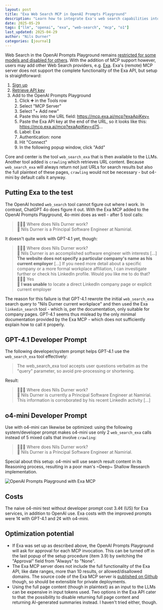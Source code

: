 ```yaml
---
layout: post
title: "Exa Web Search MCP in OpenAI Prompts Playground"
description: "Learn how to integrate Exa's web search capabilities into OpenAI Prompts Playground using MCP, including setup instructions, cost analysis, and optimization tips for GPT-4.1 and o4-mini models."
date: 2025-05-29
tags: ["llm", "openai", "exa", "web-search", "mcp", "o1"]
last_updated: 2025-04-29
author: "Nils Durner"
categories: [journal]
---
```


Web Search in the OpenAI Prompts Playground remains [restricted for some models and disabled for others](web-search_o3). With the addition of MCP support however, users may add other Web Search providers, e.g. [Exa](https://exa.ai). Exa's (remote) MCP server does not support the complete functionality of the Exa API, but setup is straightforward:
1. [Sign up](https://dashboard.exa.ai/)
2. [Retrieve API key](https://dashboard.exa.ai/api-keys)
3. Add to the OpenAI Prompts Playground
    1. Click ➕ in the Tools row
    2. Select "MCP Server"
    3. Select "+ Add new"
    4. Paste this into the URL field: https://mcp.exa.ai/mcp?exaApiKey=
    5. Paste the Exa API key at the end of the URL, so it looks like this: https://mcp.exa.ai/mcp?exaApiKey=d75...
    6. Label: Exa
    7. Authentication: none
    8. Hit "Connect"
    9. In the following popup window, click "Add"

Core and center is the tool `web_search_exa` that is then available to the LLMs. Another tool added is `crawling` which retrieves URL content. Because `web_search_exa` will always return not just URLs for search results but also the full plaintext of these pages, `crawling` would not be necessary - but o4-mini by default calls it anyway.

## Putting Exa to the test
The OpenAI hosted `web_search` tool cannot figure out where I work. In contrast, ChatGPT 4o does figure it out. With the Exa MCP added to the OpenAI Prompts Playground, 4o-mini does as well - after 5 tool calls:  
> 🧔🏻‍♂️ Where does Nils Durner work?  
🤖 Nils Durner is a Principal Software Engineer at Namirial.

It doesn't quite work with GPT-4.1 yet, though:
> 🧔🏻‍♂️ Where does Nils Durner work?  
🤖 Nils Durner is an accomplished software engineer with interests [...] **The website does not specify a particular company's name as his current employer** [...] If you need more detail about a specific company or a more formal workplace affiliation, I can investigate further or check his LinkedIn profile. Would you like me to do that?  
🧔🏻‍♂️ Yes  
🤖 **I was unable** to locate a direct LinkedIn company page or explicit current employer

The reason for this failure is that GPT-4.1 rewrote the initial `web_search_exa` search query to "Nils Durner current workplace" and then used the Exa `linkedin_search` tool - which is, per the documentation, only suitable for company pages. GPT-4.1 seems thus mislead by the only minimal documentation provided by the Exa MCP - which does not sufficiently explain how to call it properly.

## GPT-4.1 Developer Prompt
The following developer/system prompt helps GPT-4.1 use the `web_search_exa` tool effectively:
> The web_search_exa tool accepts user questions verbatim as the \"query\" parameter, so avoid pre-processing or shortening.

Result:
> 🧔🏻‍♂️ Where does Nils Durner work?  
🤖 Nils Durner is currently a Principal Software Engineer at Namirial. This information is corroborated by his recent LinkedIn activity [...]

## o4-mini Developer Prompt
Use with o4-mini can likewise be optimized: using the following system/developer prompt makes o4-mini use only 2 `web_search_exa` calls instead of 5 mixed calls that involve `crawling`:
> 🧔🏻‍♂️ Where does Nils Durner work?  
🤖 Nils Durner is a Principal Software Engineer at Namirial.

Special about this setup: o4-mini will use search result content in its Reasoning process, resulting in a poor man's ~Deep~ Shallow Research implementation.

![OpenAI Prompts Playground with Exa MCP](assets/img/exa-mcp-openai-playground)

## Costs
The naive o4-mini test without developer prompt cost 3.4¢ (US) for Exa services, in addition to OpenAI use. Exa costs with the improved prompts were 1¢ with GPT-4.1 and 2¢ with o4-mini.

## Optimization potential
* If Exa was set up as described above, the OpenAI Prompts Playground will ask for approval for each MCP invocation. This can be turned off in the last popup of the setup procedure (item 3.9) by switching the "Approval" field from "Always" to "None".
* The Exa MCP server does not include the full functionality of the Exa API, like date ranges, more than 10 results, or allowed/disallowed domains. The source code of the Exa MCP server is [published on Github](https://github.com/exa-labs/exa-mcp-server/) though, so should be extensible for private deployments.
* Using the full page content (though in plaintext) as an input to the LLMs can be expensive in input tokens used. Two options in the Exa API cater to that: the possibility to disable returning full page content and returning AI-generated summaries instead. I haven't tried either, though.